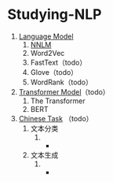 # Studying-NLP
1. [Language Model](language-model)
   1. [NNLM](language-model/NNLM-Demo.ipynb)
   2. Word2Vec
   3. FastText（todo）
   4. Glove（todo）
   5. WordRank（todo）
2. [Transformer Model](transformer-model)（todo）
   1. The Transformer
   2. BERT
3. [Chinese Task](chinese-task) （todo）
   1. 文本分类
      1. *
   2. 文本生成
      1. *